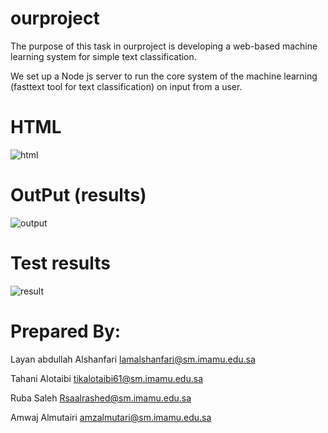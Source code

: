 # ourproject

The purpose of this task in ourproject is developing a web-based machine learning system for simple text classification.

We set up a Node js server to run the core system of the machine learning (fasttext tool for text classification) on input from a user. 

# HTML

![html](https://user-images.githubusercontent.com/105516266/170081096-8baf2eec-7e3e-4ac7-b52a-a3c2b1dd034f.png)

# OutPut (results)


![output](https://user-images.githubusercontent.com/105516266/170036668-aceb0921-5016-46ce-8eba-534a49b71f34.PNG)

# Test results


![result](https://user-images.githubusercontent.com/105516266/170037136-6961c166-0d9c-4e60-b7ee-3268c819a0d5.png)


# Prepared By:

Layan abdullah Alshanfari 
lamalshanfari@sm.imamu.edu.sa

Tahani Alotaibi
tikalotaibi61@sm.imamu.edu.sa

Ruba Saleh
Rsaalrashed@sm.imamu.edu.sa

Amwaj Almutairi
amzalmutari@sm.imamu.edu.sa

